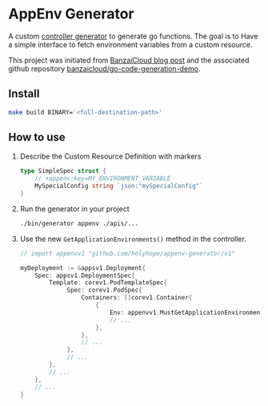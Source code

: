 # AppEnv Generator

A custom [controller generator](https://book.kubebuilder.io/reference/controller-gen.html) to generate go functions.
The goal is to Have a simple interface to fetch environment variables from a custom resource.

This project was initiated from [BanzaiCloud blog post](https://banzaicloud.com/blog/generating-go-code/?utm_sq=ge2w5ug1pu) and the associated github repository [banzaicloud/go-code-generation-demo](https://github.com/banzaicloud/go-code-generation-demo).

## Install

```sh
make build BINARY='<full-destination-path>'
```

## How to use

1. Describe the Custom Resource Definition with markers

   ```go
   type SimpleSpec struct {
       // +appenv:key=MY_ENVIRONMENT_VARIABLE
       MySpecialConfig string `json:"mySpecialConfig"`
   }
   ```

2. Run the generator in your project

   ```sh
   ./bin/generator appenv ./apis/...
   ```

3. Use the new `GetApplicationEnvironments()` method in the controller.

   ```go
   // import appenvv1 "github.com/holyhope/appenv-generator/v1"

   myDeployment := &appsv1.Deployment{
       Spec: appsv1.DeploymentSpec{
           Template: corev1.PodTemplateSpec{
                Spec: corev1.PodSpec{
                    Containers: []corev1.Container{
                        {
                            Env: appenvv1.MustGetApplicationEnvironments(myapp, context.TODO()),
                            // ...
                        },
                    },
                    // ...
                },
                // ...
           },
           // ...
       },
       // ...
   }
   ```
